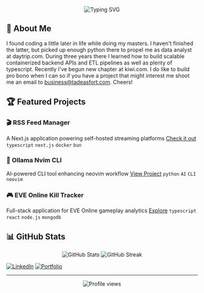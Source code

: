 <div align="center">
  <img src="https://readme-typing-svg.herokuapp.com?font=Fira+Code&pause=1000&color=2E9EF4&center=true&vCenter=true&width=435&lines=Senior+Software+Engineer+@+Kiwi.com;TypeScript+Enthusiast;Golang+Advocate;Python+Aficionado" alt="Typing SVG" />
</div>

## 🚀 About Me

I found coding a little later in life while doing my masters. I haven't finished the latter, but picked up enough python there to propel me as data analyst at daytrip.com. During three years there I learned how to build scalable containerized backend APIs and ETL pipelines as well as plenty of typescript. Recently I've begun new chapter at kiwi.com. I do like to build pro bono when I can so if you have a project that might interest me shoot me an email to business@tadeasfort.com. Cheers!

## 🏆 Featured Projects

### 🎬 RSS Feed Manager
A Next.js application powering self-hosted streaming platforms
[Check it out](https://github.com/tadeasf/rss-feed-public)
`typescript` `next.js` `docker` `bun`

### 💬 Ollama Nvim CLI
AI-powered CLI tool enhancing neovim workflow
[View Project](https://github.com/tadeasf/ollama-nvim-cli)
`python` `AI` `CLI` `neovim`

### 🎮 EVE Online Kill Tracker
Full-stack application for EVE Online gameplay analytics
[Explore](https://github.com/tadeasf/eve-ran-monorepo)
`typescript` `react` `node.js` `mongodb`

## 📊 GitHub Stats

<div align="center">
  <img src="https://github-readme-stats.vercel.app/api?username=tadeasf&show_icons=true&theme=tokyonight" alt="GitHub Stats" />
  <img src="https://github-readme-streak-stats.herokuapp.com/?user=tadeasf&theme=tokyonight" alt="GitHub Streak" />
</div>

[![LinkedIn](https://img.shields.io/badge/LinkedIn-0077B5?style=for-the-badge&logo=linkedin&logoColor=white)](https://linkedin.com/in/yourprofile)
[![Portfolio](https://img.shields.io/badge/Portfolio-000000?style=for-the-badge&logo=About.me&logoColor=white)](https://tadeasfort.com)

---

<div align="center">
  <img src="https://komarev.com/ghpvc/?username=tadeasf&color=blue&style=flat-square" alt="Profile views" />
</div>
